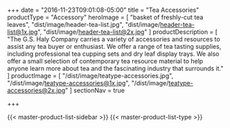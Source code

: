 +++
date = "2016-11-23T09:01:08-05:00"
title = "Tea Accessories"
productType = "Accessory"
heroImage = [
    "basket of freshly-cut tea leaves",
    "dist/image/header-tea-list.jpg",
    "dist/image/header-tea-list@1x.jpg",
    "dist/image/header-tea-list@2x.jpg"
]
productDescription = [
    "The G.S. Haly Company carries a variety of accessories and resources to assist any tea buyer or enthusiast. We offer a range of tea tasting supplies, including professional tea cupping sets and dry leaf display trays. We also offer a small selection of contemporary tea resource material to help anyone learn more about tea and the fascinating industry that surrounds it."
]
productImage = [
    "/dist/image/teatype-accessories.jpg",
    "/dist/image/teatype-accessories@1x.jpg",
    "/dist/image/teatype-accessories@2x.jpg"
]
sectionNav = true

+++

<div class="body-wrap masterProductList">
    {{< master-product-list-sidebar >}}
    {{< master-product-list-type >}}
</div>
